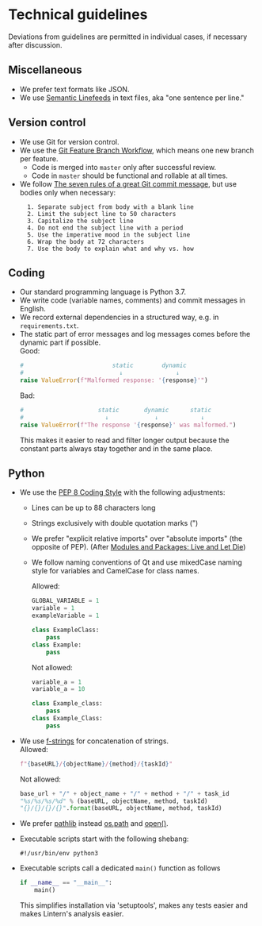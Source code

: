 # Technical guidelines

Deviations from guidelines are permitted in individual cases, if necessary after discussion.

## Miscellaneous

- We prefer text formats like JSON.
- We use [Semantic Linefeeds](https://rhodesmill.org/brandon/2012/one-sentence-per-line/) in text files,
  aka "one sentence per line."


## Version control

- We use Git for version control.
- We use the [Git Feature Branch Workflow](https://www.atlassian.com/git/tutorials/comparing-workflows/feature-branch-workflow), which means one new branch per feature.
    - Code is merged into `master` only after successful review.
    - Code in `master` should be functional and rollable at all times.
- We follow [The seven rules of a great Git commit message](https://chris.beams.io/posts/git-commit/#seven-rules), but use bodies only when necessary:
  ```
    1. Separate subject from body with a blank line
    2. Limit the subject line to 50 characters
    3. Capitalize the subject line
    4. Do not end the subject line with a period
    5. Use the imperative mood in the subject line
    6. Wrap the body at 72 characters
    7. Use the body to explain what and why vs. how
  ```

## Coding

- Our standard programming language is Python 3.7.
- We write code (variable names, comments) and commit messages in English.
- We record external dependencies in a structured way, e.g. in `requirements.txt`.
- The static part of error messages and log messages comes before the dynamic part if possible.  
  Good:
  ```py
  #                         static        dynamic
  #                           ↓               ↓
  raise ValueError(f"Malformed response: '{response}'")
  ```
  Bad:
  ```py
  #                     static       dynamic      static
  #                       ↓             ↓            ↓
  raise ValueError(f"The response '{response}' was malformed.")
  ```
  This makes it easier to read and filter longer output because the constant parts always stay together and in the same place.

## Python

- We use the [PEP 8 Coding Style](https://www.python.org/dev/peps/pep-0008/) with the following adjustments:
    - Lines can be up to 88 characters long
    - Strings exclusively with double quotation marks (")
    - We prefer "explicit relative imports" over "absolute imports" (the opposite of PEP).
      (After [Modules and Packages: Live and Let Die](https://www.youtube.com/watch?v=0oTh1CXRaQ0&t=18m52s))
    - We follow naming conventions of Qt and use mixedCase naming style for variables and CamelCase for class names.
  
        Allowed:
        ```py
        GLOBAL_VARIABLE = 1
        variable = 1
        exampleVariable = 1
  
        class ExampleClass:
            pass
        class Example:
            pass
        ```
        Not allowed:
        ```py
        variable_a = 1
        variable_a = 10
  
        class Example_class:
            pass
        class Example_Class:
            pass
        ```  

- We use [f-strings](https://www.python.org/dev/peps/pep-0498/) for concatenation of strings.    
  Allowed:
  ```py
  f"{baseURL}/{objectName}/{method}/{taskId}"
  ```
  Not allowed:
  ```py
  base_url + "/" + object_name + "/" + method + "/" + task_id
  "%s/%s/%s/%d" % (baseURL, objectName, method, taskId)
  "{}/{}/{}/{}".format(baseURL, objectName, method, taskId)
  ```
- We prefer [pathlib](https://docs.python.org/3/library/pathlib.html) instead
  [os.path](https://docs.python.org/3/library/os.path.html) and
  [open()](https://docs.python.org/3/library/functions.html#open).
- Executable scripts start with the following shebang:
  ```
  #!/usr/bin/env python3
  ```
- Executable scripts call a dedicated `main()` function as follows
  ```py
  if __name__ == "__main__":
      main()
  ```
  This simplifies installation via 'setuptools', makes any tests easier and makes Lintern's analysis easier.
